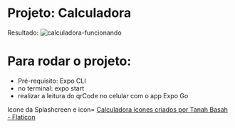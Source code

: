 # Projeto: Calculadora

Resultado:
![calculadora-funcionando](https://user-images.githubusercontent.com/100172257/193958542-aa63e35d-aa46-4bac-95d6-9248a169ff71.jpeg)

# Para rodar o projeto:

- Pré-requisito: Expo CLI
- no terminal: expo start
- realizar a leitura do qrCode no celular com o app Expo Go

Icone da Splashcreen e icon=
<a href="https://www.flaticon.com/br/icones-gratis/calculadora" title="calculadora ícones">Calculadora ícones criados por Tanah Basah - Flaticon</a>
